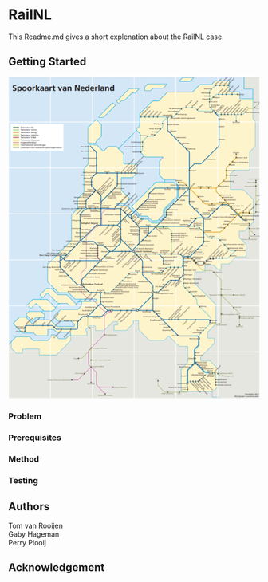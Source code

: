 # RailNL
This Readme.md gives a short explenation about the RailNL case.
## Getting Started
![Rail Map](/images/Rail_Map.png)
### Problem

### Prerequisites

### Method

### Testing


## Authors
Tom van Rooijen\
Gaby Hageman\
Perry Plooij

## Acknowledgement


